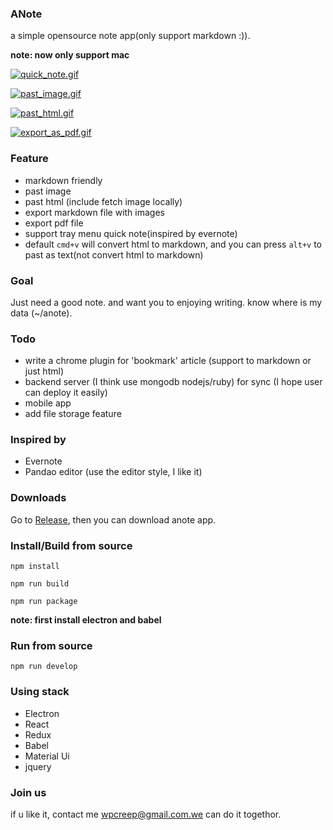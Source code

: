 ### ANote

a simple opensource note app(only support markdown :)).

**note: now only support mac**

[![quick_note.gif](http://s21.postimg.org/9pke2wjiv/quick_note.gif)](http://postimg.org/image/8aite6ifn/)

[![past_image.gif](http://s15.postimg.org/kdk0dn2aj/past_image.gif)](http://postimg.org/image/4fbani82f/)

[![past_html.gif](http://s10.postimg.org/3sa87qn2x/past_html.gif)](http://postimg.org/image/q48114m6t/)

[![export_as_pdf.gif](http://s21.postimg.org/5p2q0rz5z/export_as_pdf.gif)](http://postimg.org/image/p6xdgpw3n/)

### Feature

- markdown friendly
- past image
- past html (include fetch image locally)
- export markdown file with images
- export pdf file
- support tray menu quick note(inspired by evernote)
- default `cmd+v` will convert html to markdown, and you can press `alt+v` to past as text(not convert html to markdown)

### Goal

Just need a good note. and want you to enjoying writing.
know where is my data (~/anote).

### Todo

-	write a chrome plugin for 'bookmark' article (support to markdown or just html)
-	backend server (I think use mongodb nodejs/ruby) for sync (I hope user can deploy it easily)
-	mobile app
-	add file storage feature

### Inspired by

-	Evernote
-	Pandao editor (use the editor style, I like it)

### Downloads

Go to [Release](https://pan.baidu.com/s/1dF3aAS5), then you can download anote app.

### Install/Build from source

```
npm install

npm run build

npm run package
```

**note: first install electron and babel**

### Run from source

```
npm run develop
```

### Using stack

-	Electron
-	React
-	Redux
-	Babel
-	Material Ui
-	jquery

### Join us

if u like it, contact me wpcreep@gmail.com.we can do it togethor.
